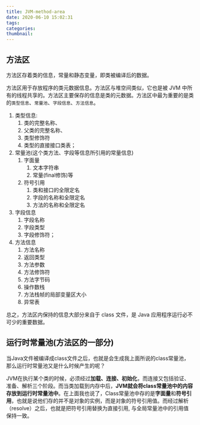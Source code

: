 ```yaml
---
title: JVM-method-area
date: 2020-06-10 15:02:31
tags:
categories:
thumbnail:
---
```




## 方法区

<!--more-->

 方法区存着类的信息，常量和静态变量，即类被编译后的数据。

方法区用于存放程序的类元数据信息。方法区与堆空间类似，它也是被 JVM 中所有的线程共享的。方法区主要保存的信息是类的元数据。方法区中最为重要的是类的`类型信息`、`常量池`、`字段信息`、`方法信息`。

1. 类型信息:
   1. 类的完整名称、
   2. 父类的完整名称、
   3. 类型修饰符
   4. 类型的直接接口类表；
2. 常量池(这个类方法、字段等信息所引用的常量信息)
   1. 字面量
      1. 文本字符串
      2. 常量(final修饰)等
   2. 符号引用
      1. 类和接口的全限定名
      2. 字段的名称和全限定名
      3. 方法的名称和全限定名
3. 字段信息
   1. 字段名称
   2. 字段类型
   3. 字段修饰符；
4. 方法信息
   1. 方法名称
   2. 返回类型
   3. 方法参数
   4. 方法修饰符
   5. 方法字节码
   6. 操作数栈
   7. 方法栈帧的局部变量区大小
   8. 异常表

总之，方法区内保持的信息大部分来自于 class 文件，是 Java 应用程序运行必不可少的重要数据。



## 运行时常量池(方法区的一部分)

当Java文件被编译成class文件之后，也就是会生成我上面所说的class常量池，那么运行时常量池又是什么时候产生的呢？

JVM在执行某个类的时候，必须经过**加载、连接、初始化**，而连接又包括验证、准备、解析三个阶段。而当类加载到内存中后，**JVM就会将class常量池中的内容存放到运行时常量池中**。在上面我也说了，Class常量池中存的是**字面量**和**符号引用**，也就是说他们存的并不是对象的实例，而是对象的符号引用值。而经过解析（resolve）之后，也就是把符号引用替换为直接引用, 与全局常量池中的引用值保持一致。